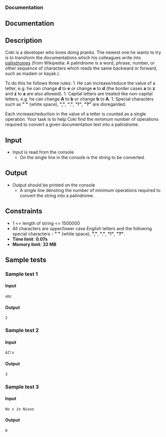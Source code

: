 <div class="page">

<div id="preview-page" class="preview-page" data-autorefresh-url="">

<div role="main" class="main-content">

<div class="container new-discussion-timeline experiment-repo-nav">

<div class="repository-content">

<div id="readme" class="readme boxed-group clearfix announce instapaper_body md">

### <span class="octicon octicon-book"></span>Documentation

<article class="markdown-body entry-content" itemprop="text" id="grip-content">

# [<span aria-hidden="true" class="octicon octicon-link"></span>](#documentation)Documentation

## [<span aria-hidden="true" class="octicon octicon-link"></span>](#description)Description

Coki is a developer who loves doing pranks. The newest one he wants to try is to transform the documentations which his colleagues write into [palindromes](https://en.wikipedia.org/wiki/Palindrome) (from Wikipedia: A palindrome is a word, phrase, number, or other sequence of characters which reads the same backward or forward, such as madam or kayak.).

To do this he follows three rules: 1\. He can increase/reduce the value of a letter, e.g. he can change **d** to **e** or change **e** to **d** (the border cases **a** to **z** and **z** to **a** are also allowed). 1\. Capital letters are treated like non-capital letters, e.g. he can change **A** to **b** or change **b** to **A**. 1\. Special characters such as **" "** (white space), **","**, **"."**, **"!"**, **"?"** are disregarded.

Each increase/reduction in the value of a letter is counted as a single operation. Your task is to help Coki find the minimum number of operations required to convert a given documentation text into a palindrome.

## [<span aria-hidden="true" class="octicon octicon-link"></span>](#input)Input

*   Input is read from the console
    *   On the single line in the console is the string to be converted.

## [<span aria-hidden="true" class="octicon octicon-link"></span>](#output)Output

*   Output should be printed on the console
    *   A single line denoting the number of minimum operations required to convert the string into a palindrome.

## [<span aria-hidden="true" class="octicon octicon-link"></span>](#constraints)Constraints

*   1 <= length of string <= 1500000
*   All characters are upper/lower case English letters and the following special characters - **" "** (white space), **","**, **"."**, **"!"**, **"?"**.
*   **Time limit**: **0.07s**
*   **Memory limit**: **32 MB**

## [<span aria-hidden="true" class="octicon octicon-link"></span>](#sample-tests)Sample tests

### [<span aria-hidden="true" class="octicon octicon-link"></span>](#sample-test-1)Sample test 1

#### [<span aria-hidden="true" class="octicon octicon-link"></span>](#input-1)Input

```
abc

```

#### [<span aria-hidden="true" class="octicon octicon-link"></span>](#output-1)Output

```
2

```

### [<span aria-hidden="true" class="octicon octicon-link"></span>](#sample-test-2)Sample test 2

#### [<span aria-hidden="true" class="octicon octicon-link"></span>](#input-2)Input

```
AZ!x

```

#### [<span aria-hidden="true" class="octicon octicon-link"></span>](#output-2)Output

```
3

```

### [<span aria-hidden="true" class="octicon octicon-link"></span>](#sample-test-3)Sample test 3

#### [<span aria-hidden="true" class="octicon octicon-link"></span>](#input-3)Input

```
No x in Nixon

```

#### [<span aria-hidden="true" class="octicon octicon-link"></span>](#output-3)Output

```
0

```

</article>

</div>

</div>

</div>

</div>

</div>

</div>

<script>function showCanonicalImages() { var images = document.getElementsByTagName('img'); if (!images) { return; } for (var index = 0; index < images.length; index++) { var image = images[index]; if (image.getAttribute('data-canonical-src') && image.src !== image.getAttribute('data-canonical-src')) { image.src = image.getAttribute('data-canonical-src'); } } } function scrollToHash() { if (location.hash && !document.querySelector(':target')) { var element = document.getElementById('user-content-' + location.hash.slice(1)); if (element) { element.scrollIntoView(); } } } function autorefreshContent(eventSourceUrl) { var initialTitle = document.title; var contentElement = document.getElementById('grip-content'); var source = new EventSource(eventSourceUrl); var isRendering = false; source.onmessage = function(ev) { var msg = JSON.parse(ev.data); if (msg.updating) { isRendering = true; document.title = '(Rendering) ' + document.title; } else { isRendering = false; document.title = initialTitle; contentElement.innerHTML = msg.content; showCanonicalImages(); } } source.onerror = function(e) { if (e.readyState === EventSource.CLOSED && isRendering) { isRendering = false; document.title = initialTitle; } } } window.onhashchange = function() { scrollToHash(); } window.onload = function() { scrollToHash(); } showCanonicalImages(); var autorefreshUrl = document.getElementById('preview-page').getAttribute('data-autorefresh-url'); if (autorefreshUrl) { autorefreshContent(autorefreshUrl); }</script>